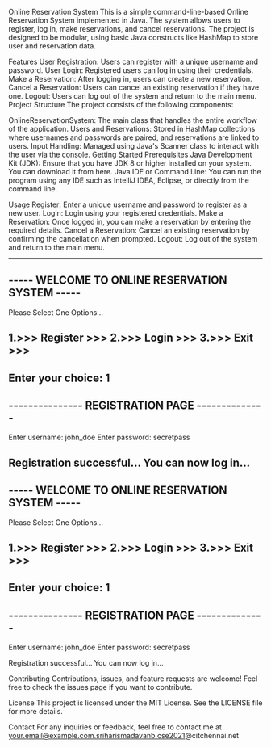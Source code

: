Online Reservation System
This is a simple command-line-based Online Reservation System implemented in Java. The system allows users to register, log in, make reservations, and cancel reservations. The project is designed to be modular, using basic Java constructs like HashMap to store user and reservation data.

Features
User Registration: Users can register with a unique username and password.
User Login: Registered users can log in using their credentials.
Make a Reservation: After logging in, users can create a new reservation.
Cancel a Reservation: Users can cancel an existing reservation if they have one.
Logout: Users can log out of the system and return to the main menu.
Project Structure
The project consists of the following components:

OnlineReservationSystem: The main class that handles the entire workflow of the application.
Users and Reservations: Stored in HashMap collections where usernames and passwords are paired, and reservations are linked to users.
Input Handling: Managed using Java's Scanner class to interact with the user via the console.
Getting Started
Prerequisites
Java Development Kit (JDK): Ensure that you have JDK 8 or higher installed on your system. You can download it from here.
Java IDE or Command Line: You can run the program using any IDE such as IntelliJ IDEA, Eclipse, or directly from the command line.

Usage
Register: Enter a unique username and password to register as a new user.
Login: Login using your registered credentials.
Make a Reservation: Once logged in, you can make a reservation by entering the required details.
Cancel a Reservation: Cancel an existing reservation by confirming the cancellation when prompted.
Logout: Log out of the system and return to the main menu.

------------------------------------------------
----- WELCOME TO ONLINE RESERVATION SYSTEM -----
------------------------------------------------
Please Select One Options...

1.>>> Register >>>
2.>>> Login >>>
3.>>> Exit >>>
------------------------------------------------
Enter your choice: 1
------------------------------------------------
--------------- REGISTRATION PAGE --------------
------------------------------------------------
Enter username: john_doe
Enter password: secretpass

Registration successful... You can now log in...
------------------------------------------------
----- WELCOME TO ONLINE RESERVATION SYSTEM -----
------------------------------------------------
Please Select One Options...

1.>>> Register >>>
2.>>> Login >>>
3.>>> Exit >>>
------------------------------------------------
Enter your choice: 1
------------------------------------------------
--------------- REGISTRATION PAGE --------------
------------------------------------------------
Enter username: john_doe
Enter password: secretpass

Registration successful... You can now log in...

Contributing
Contributions, issues, and feature requests are welcome! Feel free to check the issues page if you want to contribute.

License
This project is licensed under the MIT License. See the LICENSE file for more details.

Contact
For any inquiries or feedback, feel free to contact me at your.email@example.com.sriharismadavanb.cse2021@citchennai.net
